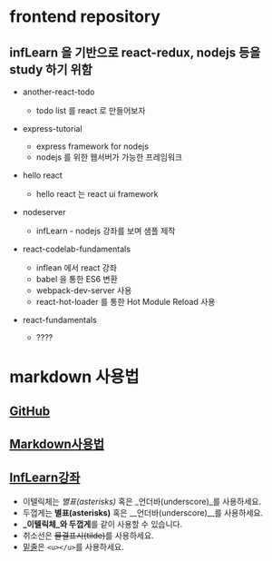 # frontend repository 
## infLearn 을 기반으로 react-redux, nodejs 등을 study 하기 위함   

* another-react-todo
  - todo list 를 react 로 만들어보자 
  
* express-tutorial 
  - express framework for nodejs 
  - nodejs 를 위한 웹서버가 가능한 프레임워크
   
* hello react 
  - hello react 는 react ui framework 
  
* nodeserver
  - infLearn - nodejs 강좌를 보며 샘플 제작 

* react-codelab-fundamentals	
  - inflean 에서 react 강좌 
  - babel 을 통한 ES6 변환
  - webpack-dev-server 사용
  - react-hot-loader 를 통한 Hot Module Reload 사용

* react-fundamentals
  - ???? 

# markdown 사용법
[GitHub](http://www.github.com) 
-------------------------------
[Markdown사용법](https://gist.github.com/ihoneymon/652be052a0727ad59601)
-------------------------------
[InfLearn강좌](http://inflearn.com)
-------------------------------

- 이텔릭체는 *별표(asterisks)* 혹은 _언더바(underscore)_를 사용하세요.
- 두껍게는 **별표(asterisks)** 혹은 __언더바(underscore)__를 사용하세요.
- **_이텔릭체_와 두껍게**를 같이 사용할 수 있습니다.
- 취소선은 ~~물결표시(tilde)~~를 사용하세요.
- <u>밑줄</u>은 `<u></u>`를 사용하세요.
